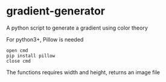 # gradient-generator
A python script to generate a gradient using color theory

For python3+, Pillow is needed

```
open cmd
pip install pillow
close cmd
```

The functions requires width and height, returns an image file

